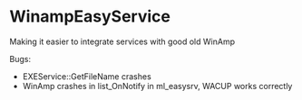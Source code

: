 # WinampEasyService
Making it easier to integrate services with good old WinAmp

Bugs:
* EXEService::GetFileName crashes
* WinAmp crashes in list_OnNotify in ml_easysrv, WACUP works correctly
